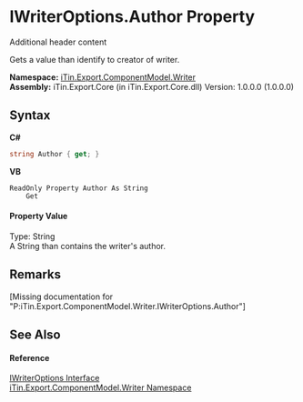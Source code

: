 # IWriterOptions.Author Property 
Additional header content 

Gets a value than identify to creator of writer.

**Namespace:**&nbsp;<a href="N_iTin_Export_ComponentModel_Writer">iTin.Export.ComponentModel.Writer</a><br />**Assembly:**&nbsp;iTin.Export.Core (in iTin.Export.Core.dll) Version: 1.0.0.0 (1.0.0.0)

## Syntax

**C#**<br />
``` C#
string Author { get; }
```

**VB**<br />
``` VB
ReadOnly Property Author As String
	Get
```


#### Property Value
Type: String<br />A String than contains the writer's author.

## Remarks
\[Missing <remarks> documentation for "P:iTin.Export.ComponentModel.Writer.IWriterOptions.Author"\]

## See Also


#### Reference
<a href="T_iTin_Export_ComponentModel_Writer_IWriterOptions">IWriterOptions Interface</a><br /><a href="N_iTin_Export_ComponentModel_Writer">iTin.Export.ComponentModel.Writer Namespace</a><br />